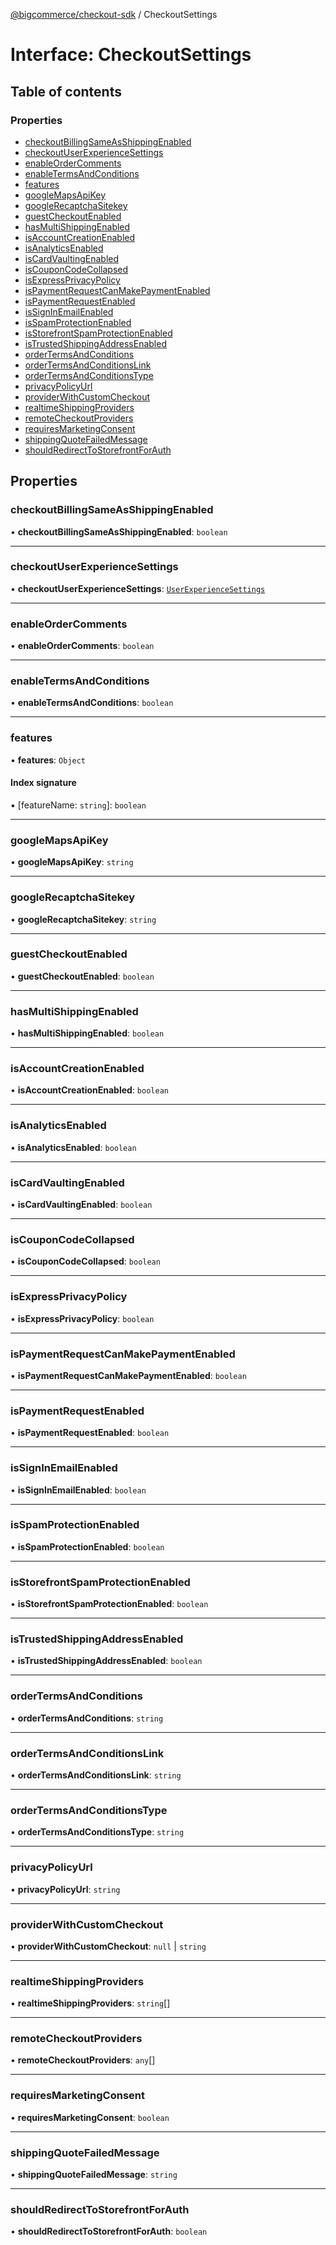 [@bigcommerce/checkout-sdk](../README.md) / CheckoutSettings

# Interface: CheckoutSettings

## Table of contents

### Properties

- [checkoutBillingSameAsShippingEnabled](CheckoutSettings.md#checkoutbillingsameasshippingenabled)
- [checkoutUserExperienceSettings](CheckoutSettings.md#checkoutuserexperiencesettings)
- [enableOrderComments](CheckoutSettings.md#enableordercomments)
- [enableTermsAndConditions](CheckoutSettings.md#enabletermsandconditions)
- [features](CheckoutSettings.md#features)
- [googleMapsApiKey](CheckoutSettings.md#googlemapsapikey)
- [googleRecaptchaSitekey](CheckoutSettings.md#googlerecaptchasitekey)
- [guestCheckoutEnabled](CheckoutSettings.md#guestcheckoutenabled)
- [hasMultiShippingEnabled](CheckoutSettings.md#hasmultishippingenabled)
- [isAccountCreationEnabled](CheckoutSettings.md#isaccountcreationenabled)
- [isAnalyticsEnabled](CheckoutSettings.md#isanalyticsenabled)
- [isCardVaultingEnabled](CheckoutSettings.md#iscardvaultingenabled)
- [isCouponCodeCollapsed](CheckoutSettings.md#iscouponcodecollapsed)
- [isExpressPrivacyPolicy](CheckoutSettings.md#isexpressprivacypolicy)
- [isPaymentRequestCanMakePaymentEnabled](CheckoutSettings.md#ispaymentrequestcanmakepaymentenabled)
- [isPaymentRequestEnabled](CheckoutSettings.md#ispaymentrequestenabled)
- [isSignInEmailEnabled](CheckoutSettings.md#issigninemailenabled)
- [isSpamProtectionEnabled](CheckoutSettings.md#isspamprotectionenabled)
- [isStorefrontSpamProtectionEnabled](CheckoutSettings.md#isstorefrontspamprotectionenabled)
- [isTrustedShippingAddressEnabled](CheckoutSettings.md#istrustedshippingaddressenabled)
- [orderTermsAndConditions](CheckoutSettings.md#ordertermsandconditions)
- [orderTermsAndConditionsLink](CheckoutSettings.md#ordertermsandconditionslink)
- [orderTermsAndConditionsType](CheckoutSettings.md#ordertermsandconditionstype)
- [privacyPolicyUrl](CheckoutSettings.md#privacypolicyurl)
- [providerWithCustomCheckout](CheckoutSettings.md#providerwithcustomcheckout)
- [realtimeShippingProviders](CheckoutSettings.md#realtimeshippingproviders)
- [remoteCheckoutProviders](CheckoutSettings.md#remotecheckoutproviders)
- [requiresMarketingConsent](CheckoutSettings.md#requiresmarketingconsent)
- [shippingQuoteFailedMessage](CheckoutSettings.md#shippingquotefailedmessage)
- [shouldRedirectToStorefrontForAuth](CheckoutSettings.md#shouldredirecttostorefrontforauth)

## Properties

### checkoutBillingSameAsShippingEnabled

• **checkoutBillingSameAsShippingEnabled**: `boolean`

___

### checkoutUserExperienceSettings

• **checkoutUserExperienceSettings**: [`UserExperienceSettings`](UserExperienceSettings.md)

___

### enableOrderComments

• **enableOrderComments**: `boolean`

___

### enableTermsAndConditions

• **enableTermsAndConditions**: `boolean`

___

### features

• **features**: `Object`

#### Index signature

▪ [featureName: `string`]: `boolean`

___

### googleMapsApiKey

• **googleMapsApiKey**: `string`

___

### googleRecaptchaSitekey

• **googleRecaptchaSitekey**: `string`

___

### guestCheckoutEnabled

• **guestCheckoutEnabled**: `boolean`

___

### hasMultiShippingEnabled

• **hasMultiShippingEnabled**: `boolean`

___

### isAccountCreationEnabled

• **isAccountCreationEnabled**: `boolean`

___

### isAnalyticsEnabled

• **isAnalyticsEnabled**: `boolean`

___

### isCardVaultingEnabled

• **isCardVaultingEnabled**: `boolean`

___

### isCouponCodeCollapsed

• **isCouponCodeCollapsed**: `boolean`

___

### isExpressPrivacyPolicy

• **isExpressPrivacyPolicy**: `boolean`

___

### isPaymentRequestCanMakePaymentEnabled

• **isPaymentRequestCanMakePaymentEnabled**: `boolean`

___

### isPaymentRequestEnabled

• **isPaymentRequestEnabled**: `boolean`

___

### isSignInEmailEnabled

• **isSignInEmailEnabled**: `boolean`

___

### isSpamProtectionEnabled

• **isSpamProtectionEnabled**: `boolean`

___

### isStorefrontSpamProtectionEnabled

• **isStorefrontSpamProtectionEnabled**: `boolean`

___

### isTrustedShippingAddressEnabled

• **isTrustedShippingAddressEnabled**: `boolean`

___

### orderTermsAndConditions

• **orderTermsAndConditions**: `string`

___

### orderTermsAndConditionsLink

• **orderTermsAndConditionsLink**: `string`

___

### orderTermsAndConditionsType

• **orderTermsAndConditionsType**: `string`

___

### privacyPolicyUrl

• **privacyPolicyUrl**: `string`

___

### providerWithCustomCheckout

• **providerWithCustomCheckout**: ``null`` \| `string`

___

### realtimeShippingProviders

• **realtimeShippingProviders**: `string`[]

___

### remoteCheckoutProviders

• **remoteCheckoutProviders**: `any`[]

___

### requiresMarketingConsent

• **requiresMarketingConsent**: `boolean`

___

### shippingQuoteFailedMessage

• **shippingQuoteFailedMessage**: `string`

___

### shouldRedirectToStorefrontForAuth

• **shouldRedirectToStorefrontForAuth**: `boolean`
